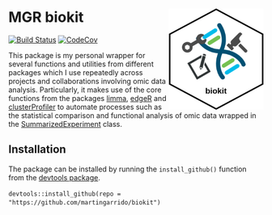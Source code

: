 # MGR biokit  <img src="icon/icon.png" align="right" height="200" />
[![Build Status](https://travis-ci.com/martingarrido/biokit.svg?branch=master)](https://travis-ci.com/martingarrido/biokit)
[![CodeCov](https://codecov.io/gh/martingarrido/biokit/branch/master/graph/badge.svg)](https://codecov.io/gh/martingarrido/biokit/)

This package is my personal wrapper for several functions and utilities from different packages which I use repeatedly across projects and collaborations involving omic data analysis. Particularly, it makes use of the core functions from the packages [limma](https://bioconductor.org/packages/release/bioc/html/limma.html),  [edgeR](https://bioconductor.org/packages/release/bioc/html/edgeR.html) and [clusterProfiler](https://bioconductor.org/packages/release/bioc/html/clusterProfiler.html) to automate processes such as the statistical comparison and functional analysis of omic data wrapped in the [SummarizedExperiment](https://bioconductor.org/packages/release/bioc/html/SummarizedExperiment.html) class.

## Installation

The package can be installed by running the `install_github()` function from the [devtools package](https://cran.r-project.org/web/packages/devtools/index.html).

`devtools::install_github(repo = "https://github.com/martingarrido/biokit")`
